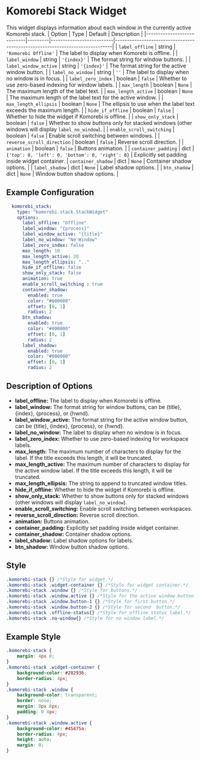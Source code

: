 # Komorebi Stack Widget
This widget displays information about each window in the currently active Komorebi stack.
| Option                     | Type    | Default                  | Description                                                                 |
|----------------------------|---------|--------------------------|-----------------------------------------------------------------------------|
| `label_offline`          | string  | `'Komorebi Offline'`     | The label to display when Komorebi is offline.                              |
| `label_window`    | string  | `'{index}'`              | The format string for window buttons.                                    |
| `label_window_active` | string | `'{index}'`              | The format string for the active window button.                          |
| `label_no_window`       | string  | `''`                     | The label to display when no window is in focus.                                         |
| `label_zero_index`        | boolean | `false`    | Whether to use zero-based indexing for window labels.                    |
| `max_length`        | boolean | `None`    | 	The maximum length of the label text.              |
| `max_length_active`        | boolean | `None`    | 	The maximum length of the label text for the active window.              |
| `max_length_ellipsis`        | boolean | `None`    | 		The ellipsis to use when the label text exceeds the maximum length.              |
| `hide_if_offline`       | boolean | `false`         | Whether to hide the widget if Komorebi is offline.                          |
| `show_only_stack`       | boolean | `false`         | Whether to show buttons only for stacked windows (other windows will display `label_no_window`).             |
| `enable_scroll_switching` | boolean | `false`      | Enable scroll switching between windows.                                 |
| `reverse_scroll_direction` | boolean | `false`      | Reverse scroll direction.                                                  |
| `animation`  | boolean | `false`      | Buttons animation.                                           |
| `container_padding`  | dict | `{'top': 0, 'left': 0, 'bottom': 0, 'right': 0}`      | Explicitly set padding inside widget container.
| `container_shadow`      | dict    | `None`                  | Container shadow options.                                |
| `label_shadow`            | dict    | `None`                  | Label shadow options.                       |
| `btn_shadow`            | dict    | `None`                  | Window button shadow options.                         |

## Example Configuration

```yaml
  komorebi_stack:
    type: "komorebi.stack.StackWidget"
    options:
      label_offline: "Offline"
      label_window: "{process}"
      label_window_active: "{title}"
      label_no_window: "No Window"
      label_zero_index: false
      max_length: 10
      max_length_active: 20
      max_length_ellipsis: ".."
      hide_if_offline: false
      show_only_stack: false
      animation: true
      enable_scroll_switching : true
      container_shadow:
        enabled: true
        color: "#000000"
        offset: [0, 1]
        radius: 2
      btn_shadow:
        enabled: true
        color: "#000000"
        offset: [0, 1]
        radius: 2
      label_shadow:
        enabled: true
        color: "#000000"
        offset: [0, 1]
        radius: 2
```

## Description of Options
- **label_offline:** The label to display when Komorebi is offline.
- **label_window:** The format string for window buttons, can be {title}, {index}, {process}, or {hwnd}.
- **label_window_active:** The format string for the active window button, can be {title}, {index}, {process}, or {hwnd}.
- **label_no_window:** The label to display when no window is in focus.  
- **label_zero_index:** Whether to use zero-based indexing for workspace labels.
- **max_length:** The maximum number of characters to display for the label. If the title exceeds this length, it will be truncated.
- **max_length_active:** The maximum number of characters to display for the active window label. If the title exceeds this length, it will be truncated.
- **max_length_ellipsis:** The string to append to truncated window titles.  
- **hide_if_offline:** Whether to hide the widget if Komorebi is offline.
- **show_only_stack:** Whether to show buttons only for stacked windows (other windows will display `label_no_window`).   
- **enable_scroll_switching:** Enable scroll switching between workspaces.
- **reverse_scroll_direction:** Reverse scroll direction.
- **animation:** Buttons animation.
- **container_padding:** Explicitly set padding inside widget container.
- **container_shadow:** Container shadow options.
- **label_shadow:** Label shadow options for labels.
- **btn_shadow:** Window button shadow options.

## Style
```css
.komorebi-stack {} /*Style for widget.*/
.komorebi-stack .widget-container {} /*Style for widget container.*/
.komorebi-stack .window {} /*Style for buttons.*/
.komorebi-stack .window.active {} /*Style for the active window button.*/
.komorebi-stack .window.button-1 {} /*Style for first button.*/
.komorebi-stack .window.button-2 {} /*Style for second  button.*/
.komorebi-stack .offline-status{} /*Style for offline status label.*/
.komorebi-stack .no-window{} /*Style for no window label.*/
```

## Example Style
```css
.komorebi-stack {
    margin: 4px 0;
}
.komorebi-stack .widget-container {
    background-color: #282936; 
    border-radius: 4px;
}
.komorebi-stack .window {
    background-color: transparent;
    border: none;
    margin: 0px 8px;
    padding: 0 4px;
}
.komorebi-stack .window.active {
    background-color: #45475a;
    border-radius: 4px;
    height: auto;
    margin: 0;
}
```
